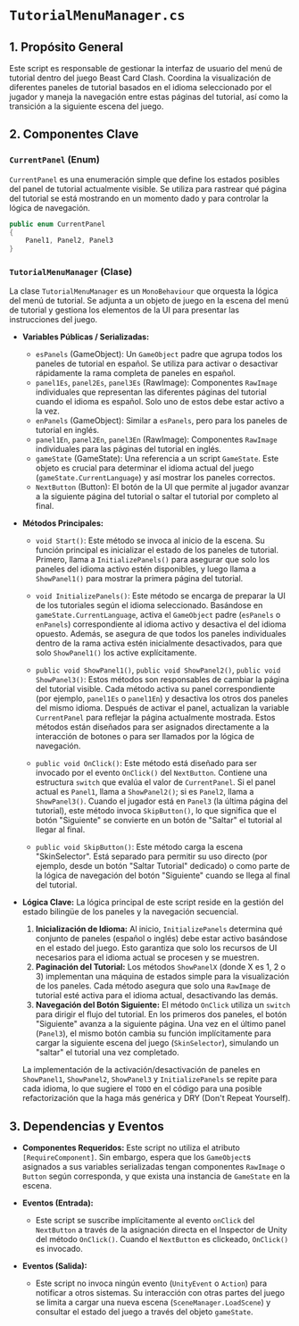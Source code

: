 # `TutorialMenuManager.cs`

## 1. Propósito General
Este script es responsable de gestionar la interfaz de usuario del menú de tutorial dentro del juego Beast Card Clash. Coordina la visualización de diferentes paneles de tutorial basados en el idioma seleccionado por el jugador y maneja la navegación entre estas páginas del tutorial, así como la transición a la siguiente escena del juego.

## 2. Componentes Clave

### `CurrentPanel` (Enum)
`CurrentPanel` es una enumeración simple que define los estados posibles del panel de tutorial actualmente visible. Se utiliza para rastrear qué página del tutorial se está mostrando en un momento dado y para controlar la lógica de navegación.

```csharp
public enum CurrentPanel
{
    Panel1, Panel2, Panel3
}
```

### `TutorialMenuManager` (Clase)
La clase `TutorialMenuManager` es un `MonoBehaviour` que orquesta la lógica del menú de tutorial. Se adjunta a un objeto de juego en la escena del menú de tutorial y gestiona los elementos de la UI para presentar las instrucciones del juego.

*   **Variables Públicas / Serializadas:**
    *   `esPanels` (GameObject): Un `GameObject` padre que agrupa todos los paneles de tutorial en español. Se utiliza para activar o desactivar rápidamente la rama completa de paneles en español.
    *   `panel1Es`, `panel2Es`, `panel3Es` (RawImage): Componentes `RawImage` individuales que representan las diferentes páginas del tutorial cuando el idioma es español. Solo uno de estos debe estar activo a la vez.
    *   `enPanels` (GameObject): Similar a `esPanels`, pero para los paneles de tutorial en inglés.
    *   `panel1En`, `panel2En`, `panel3En` (RawImage): Componentes `RawImage` individuales para las páginas del tutorial en inglés.
    *   `gameState` (GameState): Una referencia a un script `GameState`. Este objeto es crucial para determinar el idioma actual del juego (`gameState.CurrentLanguage`) y así mostrar los paneles correctos.
    *   `NextButton` (Button): El botón de la UI que permite al jugador avanzar a la siguiente página del tutorial o saltar el tutorial por completo al final.

*   **Métodos Principales:**
    *   `void Start()`: Este método se invoca al inicio de la escena. Su función principal es inicializar el estado de los paneles de tutorial. Primero, llama a `InitializePanels()` para asegurar que solo los paneles del idioma activo estén disponibles, y luego llama a `ShowPanel1()` para mostrar la primera página del tutorial.

    *   `void InitializePanels()`: Este método se encarga de preparar la UI de los tutoriales según el idioma seleccionado. Basándose en `gameState.CurrentLanguage`, activa el `GameObject` padre (`esPanels` o `enPanels`) correspondiente al idioma activo y desactiva el del idioma opuesto. Además, se asegura de que todos los paneles individuales dentro de la rama activa estén inicialmente desactivados, para que solo `ShowPanel1()` los active explícitamente.

    *   `public void ShowPanel1()`, `public void ShowPanel2()`, `public void ShowPanel3()`: Estos métodos son responsables de cambiar la página del tutorial visible. Cada método activa su panel correspondiente (por ejemplo, `panel1Es` o `panel1En`) y desactiva los otros dos paneles del mismo idioma. Después de activar el panel, actualizan la variable `CurrentPanel` para reflejar la página actualmente mostrada. Estos métodos están diseñados para ser asignados directamente a la interacción de botones o para ser llamados por la lógica de navegación.

    *   `public void OnClick()`: Este método está diseñado para ser invocado por el evento `OnClick()` del `NextButton`. Contiene una estructura `switch` que evalúa el valor de `CurrentPanel`. Si el panel actual es `Panel1`, llama a `ShowPanel2()`; si es `Panel2`, llama a `ShowPanel3()`. Cuando el jugador está en `Panel3` (la última página del tutorial), este método invoca `SkipButton()`, lo que significa que el botón "Siguiente" se convierte en un botón de "Saltar" el tutorial al llegar al final.

    *   `public void SkipButton()`: Este método carga la escena "SkinSelector". Está separado para permitir su uso directo (por ejemplo, desde un botón "Saltar Tutorial" dedicado) o como parte de la lógica de navegación del botón "Siguiente" cuando se llega al final del tutorial.

*   **Lógica Clave:**
    La lógica principal de este script reside en la gestión del estado bilingüe de los paneles y la navegación secuencial.
    1.  **Inicialización de Idioma:** Al inicio, `InitializePanels` determina qué conjunto de paneles (español o inglés) debe estar activo basándose en el estado del juego. Esto garantiza que solo los recursos de UI necesarios para el idioma actual se procesen y se muestren.
    2.  **Paginación del Tutorial:** Los métodos `ShowPanelX` (donde X es 1, 2 o 3) implementan una máquina de estados simple para la visualización de los paneles. Cada método asegura que solo una `RawImage` de tutorial esté activa para el idioma actual, desactivando las demás.
    3.  **Navegación del Botón Siguiente:** El método `OnClick` utiliza un `switch` para dirigir el flujo del tutorial. En los primeros dos paneles, el botón "Siguiente" avanza a la siguiente página. Una vez en el último panel (`Panel3`), el mismo botón cambia su función implícitamente para cargar la siguiente escena del juego (`SkinSelector`), simulando un "saltar" el tutorial una vez completado.

    La implementación de la activación/desactivación de paneles en `ShowPanel1`, `ShowPanel2`, `ShowPanel3` y `InitializePanels` se repite para cada idioma, lo que sugiere el `TODO` en el código para una posible refactorización que la haga más genérica y DRY (Don't Repeat Yourself).

## 3. Dependencias y Eventos

*   **Componentes Requeridos:** Este script no utiliza el atributo `[RequireComponent]`. Sin embargo, espera que los `GameObject`s asignados a sus variables serializadas tengan componentes `RawImage` o `Button` según corresponda, y que exista una instancia de `GameState` en la escena.

*   **Eventos (Entrada):**
    *   Este script se suscribe implícitamente al evento `onClick` del `NextButton` a través de la asignación directa en el Inspector de Unity del método `OnClick()`. Cuando el `NextButton` es clickeado, `OnClick()` es invocado.

*   **Eventos (Salida):**
    *   Este script no invoca ningún evento (`UnityEvent` o `Action`) para notificar a otros sistemas. Su interacción con otras partes del juego se limita a cargar una nueva escena (`SceneManager.LoadScene`) y consultar el estado del juego a través del objeto `gameState`.